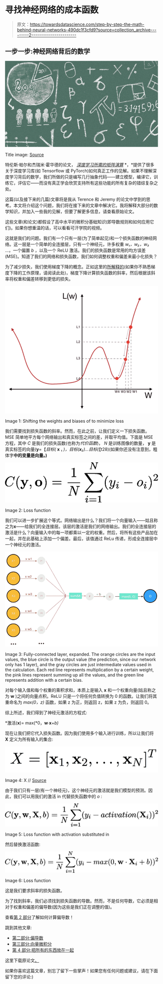 # 寻找神经网络的成本函数

> 原文：<https://towardsdatascience.com/step-by-step-the-math-behind-neural-networks-490dc1f3cfd9?source=collection_archive---------2----------------------->

## 一步一步:神经网络背后的数学

![](img/e7b0042f0ff1ed6fb5fa50685f8e97dc.png)

Title image: [Source](https://pixabay.com/en/math-symbols-blackboard-classroom-1500720/)

特伦斯·帕尔和杰瑞米·霍华德的论文， [*深度学习所需的矩阵演算*](https://arxiv.org/abs/1802.01528) *，*提供了很多关于深度学习库(如 Tensorflow 或 PyTorch)如何真正工作的见解。如果不理解深度学习背后的数学，我们所做的只是编写几行抽象代码——建立模型，编译它，训练它，评估它——而没有真正学会欣赏支持所有这些功能的所有复杂的错综复杂之处。

这篇(以及接下来的几篇)文章将是我从 Terence 和 Jeremy 的论文中学到的思考。本文将介绍这个问题，我们将在接下来的文章中解决它。我将解释大部分的数学知识，并加入一些我的见解，但要了解更多信息，请查看原始论文。

这些文章(和论文)都假设了高中水平的微积分基础知识(即导数规则和如何应用它们)。如果你想重温的话，可以看看可汗学院的视频。

这就是我们的问题。我们有一个只有一层(为了简单起见)和一个损失函数的神经网络。这一层是一个简单的全连接层，只有一个神经元，许多权重 *w₁，w₂，w₃* …，一个偏置 *b* ，以及一个 ReLU 激活。我们的损失函数是常用的均方误差(MSE)。知道了我们的网络和损失函数，我们如何调整权重和偏差来最小化损失？

为了减少损失，我们使用梯度下降的概念。正如这里的[所解释的](/the-beginners-guide-to-gradient-descent-c23534f808fd)(如果你不熟悉梯度下降的工作原理，请阅读此处)，梯度下降计算损失函数的斜率，然后根据该斜率将权重和偏差转移到更低的损失。

![](img/ff34a5bc63c6362adbde96635d518281.png)

Image 1: Shifting the weights and biases of to minimize loss

我们需要找到损失函数的斜率。然而，在此之前，让我们定义一下损失函数。MSE 简单地平方每个网络输出和真实标签之间的差，并取平均值。下面是 MSE 方程，其中 *C* 是我们的损失函数(也称为*代价函数*)， *N* 是训练图像的数量， **y** 是真实标签的向量(**y**=【*目标(* **x** ₁ *)，目标(***x**₂*)…目标(*【t28)(如果你还没有注意到，粗体字**中的变量是向量。)**

![](img/f317bac54158626390a9e3074ecc0680.png)

Image 2: Loss function

我们可以进一步扩展这个等式。网络输出是什么？我们将一个向量输入——姑且称之为**x**——给我们的全连接层。该层的激活是我们的网络输出。我们的全连接层的激活是什么？向量输入中的每一项都乘以一定的权重。然后，将所有这些产品加在一起，并在此基础上添加一个偏差。最后，该值通过 ReLu 传递，形成全连接层中一个神经元的激活。

![](img/35fdb622e875da1ae2c2470a318a2e4d.png)

Image 3: Fully-connected layer, expanded. The orange circles are the input values, the blue circle is the output value (the prediction, since our network only has 1 layer), and the gray circles are just intermediate values used in the calculation. Each red line represents multiplication by a certain weight, the pink lines represent summing up all the values, and the green line represents addition with a certain bias.

对每个输入值和每个权重的乘积求和，本质上是输入 **x** 和一个权重向量(姑且称之为 **w** )之间的向量点积。ReLU 只是一个将任何负值转换为 0 的函数。让我们将其重命名为 *max(0，z)* 函数，如果 z 为正，则返回 z，如果 z 为负，则返回 0。

综上所述，我们得到了神经元激活的方程式:

*激活(****x****)= max(*0，**w**∙**x**+*b)*

现在让我们把它代入损失函数。因为我们使用多个输入进行训练，所以让我们将 **X** 定义为所有输入的集合:

![](img/83c9ae6e43731674dbfe5e4f0747c4cf.png)

Image 4: X // [Source](https://arxiv.org/pdf/1802.01528.pdf)

由于我们只有一层(有一个神经元)，这个神经元的激活就是我们模型的预测。因此，我们可以用我们的激活 in 代替损失函数中的 *o* :

![](img/e4b06482fb7769d1b123fd1c4cab09e2.png)

Image 5: Loss function with activation substituted in

然后替换激活函数:

![](img/187621d8d6992b6835ff8872b8776854.png)

Image 6: Loss function

这是我们要求斜率的损失函数。

为了找到斜率，我们必须找到损失函数的导数。然而，不是任何导数，它必须是相对于权重和偏差的偏导数(因为这些是我们正在调整的值)。

查看[第 2 部分](https://medium.com/@reina.wang/step-by-step-the-math-behind-neural-networks-ac15e178bbd)了解如何计算偏导数！

跳到其他文章:

*   [第二部分:偏导数](/step-by-step-the-math-behind-neural-networks-ac15e178bbd)
*   [第三部分:向量微积分](/step-by-step-the-math-behind-neural-networks-d002440227fb)
*   [第 4 部分:把所有的东西放在一起](/calculating-gradient-descent-manually-6d9bee09aa0b)

这里下载原论文[。](https://arxiv.org/abs/1802.01528)

如果你喜欢这篇文章，别忘了留下一些掌声！如果您有任何问题或建议，请在下面留下您的评论:)